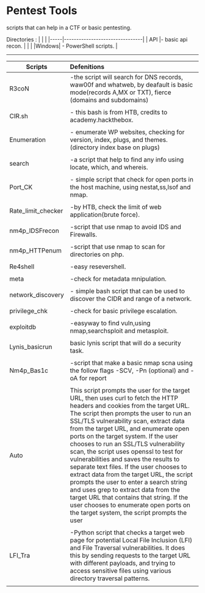 # Pentest Tools
scripts that can help in a CTF or basic pentesting.

             
Directories :
|     |                                |
|-----|--------------------------------|
| API |- basic api recon.              |
|                                      |
|Windows| - PowerShell scripts.        |


-----------------------------------------------------------------------------------------------------------------------

|  Scripts     |        Defenitions                                                                                    |
| ------------ |:------------------------------------------------------------------------------------------------------|
| R3coN        |-the script will search for DNS records, waw00f and whatweb, by deafault is basic mode(records A,MX or                  TXT), fierce (domains and subdomains)
|              |                                                                                                        |
| CIR.sh       | - this bash is from HTB, credits to academy.hackthebox.                                                |
|              |
| Enumeration  | - enumerate WP websites, checking for version, index, plugs, and themes. (directory index base on plugs) | [curl]       |
|              |                                                                                                        |
| search       | -a script that help to find any info using locate, which, and whereis.                                 |
|              |                                                                                                        |
| Port_CK      |  - simple script that check for open ports in the host machine, using nestat,ss,lsof and nmap.         |
|              |
|Rate_limit_checker| -by HTB, check the limit of web application(brute force).                                          |
|              |                                                                                                        |
|nm4p_IDSFrecon| -script that use nmap to avoid IDS and Firewalls.                                                      |
|              |                                                                                                        |
|nm4p_HTTPenum | -script that use nmap to scan for directories on php.                                                  |
|              |                                                                                                        |
|Re4shell      | -easy resevershell.                                                                                    |
|              |                                                                                                        |
|meta          | -check for metadata mnipulation.                                                                       |
|              |                                                                                                        |
|network_discovery| -  simple bash script that can be used to discover the CIDR and range of a network.                 |
|              |                                                                                                        |
|privilege_chk  | -check for basic privilege escalation.                                                                 |
|              |                                                                                                        |
|exploitdb     | -easyway to find vuln,using nmap,searchsploit and metasploit.                                          |
|              |                                                                                                        |
|Lynis_basicrun| basic lynis script that will do a security task.                                                       |
|              |                                                                                                        |
|Nm4p_Bas1c    | -script that make a basic nmap scna using the follow flags -SCV, -Pn (optional) and -oA for report     |
|              |                                                                                                        |
|Auto          |This script prompts the user for the target URL, then uses curl to fetch the HTTP headers and cookies from the target URL. The script then prompts the user to run an SSL/TLS vulnerability scan, extract data from the target URL, and enumerate open ports on the target system. If the user chooses to run an SSL/TLS vulnerability scan, the script uses openssl to test for vulnerabilities and saves the results to separate text files. If the user chooses to extract data from the target URL, the script prompts the user to enter a search string and uses grep to extract data from the target URL that contains that string. If the user chooses to enumerate open ports on the target system, the script prompts the user|
|               |                                                                                                       |
|LFI_Tra        | -Python script that checks a target web page for potential Local File Inclusion (LFI) and File Traversal vulnerabilities. It does this by sending requests to the target URL with different payloads, and trying to access sensitive files using various directory traversal patterns.|
|               |                                                                                                       |
